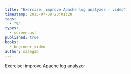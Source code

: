 ```yaml
---
title: "Exercise: improve Apache log analyzer - video"
timestamp: 2015-07-09T23:01:28
tags:
  - "%"
types:
  - screencast
published: true
books:
  - beginner_video
author: szabgab
---
```



Exercise: improve Apache log analyzer


<slidecast file="beginner-perl/exercise-improve-apache-analyzer" youtube="oQTSLam_-xE" />
